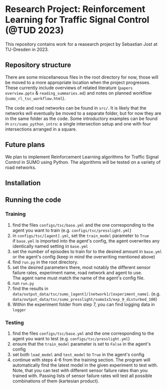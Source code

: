 # Research Project: Reinforcement Learning for Traffic Signal Control (@TUD 2023)

This repository contains work for a reasearch project by Sebastian Jost at TU-Dresden in 2023.

## Repository structure
There are some miscellaneous files in the root directory for now, those will be moved to a more appropriate location when the project progresses.
These currently include overviews of related literature (`papers overview.pptx` & `reading_summaries.md`) and notes on planned workflow (`sumo_rl_tsc_workflow.html`).

The code and road networks can be found in `src/`. It is likely that the networks will eventually be moved to a separate folder, but for now they are in the same folder as the code.
Some introductory examples can be found in `src/sumo_python_intro`: a single intersection setup and one with four intersections arranged in a square.

## Future plans
We plan to implement Reinforcement Learning algorithms for Traffic Signal Control in SUMO using Python. The algorithms will be tested on a variety of road networks.

## Installation

## Running the code

### Training
1. find the files `configs/tsc/base.yml` and the one corresponding to the agent you want to train (e.g. `configs/tsc/presslight.yml`)
2. in `configs/tsc/[agent].yml`, set the `train_model` parameter to `True`  
   if `base.yml` is imported into the agent's config, the agent overwrites any identically named setting in `base.yml`
3. set the number of episodes to train for to the desired amount in `base.yml` or the agent's config (keep in mind the overwriting mentioned above)
4. find `run.py` in the root directory.
5. set the desired parameters there, most notably the different sensor failure rates, experiment name, road network and agent to use.  
   The agent name must match the name of the agent's config file.
6. run `run.py`
7. find the results in `data/output_data/tsc/sumo_[agent]/[network]/[experiment_name]`. (e.g. `data/output_data/tsc/sumo_presslight/sumo1x3/exp_9_disturbed_100`)
8. Within the experiment folder from step 7, you can find logging data in `logger`

### Testing
1. find the files `configs/tsc/base.yml` and the one corresponding to the agent you want to test (e.g. `configs/tsc/presslight.yml`)
2. ensure that the `train_model` parameter is set to `False` in the agent's config
3. set both `load_model` and `test_model` to `True` in the agent's config
4. continue with steps 4-6 from the training section. The program will automatically find the latest model in the given experiment to test with.  
   Note, that you can test with different sensor failure rates than you trained with. Passing lists of sensor failure rates will test all possible combinations of them (kartesian product).  

